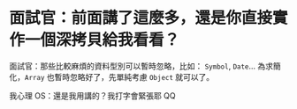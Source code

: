 # 面試官：前面講了這麼多，還是你直接實作一個深拷貝給我看看？

面試官：那些比較麻煩的資料型別可以暫時忽略，比如： `Symbol`, `Date`...
為求簡化，`Array` 也暫時忽略好了，先單純考慮 `Object` 就可以了。

我心理 OS：還是我用講的？我打字會緊張耶 QQ
